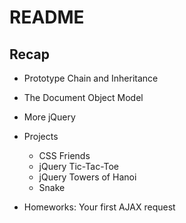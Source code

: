 # README

## Recap

* Prototype Chain and Inheritance

* The Document Object Model

* More jQuery

* Projects
  - CSS Friends
  - jQuery Tic-Tac-Toe
  - jQuery Towers of Hanoi
  - Snake

* Homeworks: Your first AJAX request
